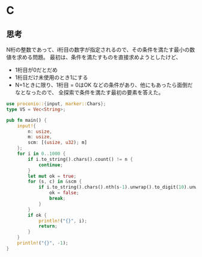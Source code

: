 # C
## 思考
N桁の整数であって、i桁目の数字が指定されるので、その条件を満たす最小の数値を求める問題。
最初は、条件を満たすものを直接求めようとしたけど、
- 1桁目が0だとだめ
- 1桁目だけ未使用のとき1にする
- N=1ときに限り、1桁目 = 0はOK
などの条件があり、他にもあったら面倒だなとなったので、
全探索で条件を満たす最初の要素を答えた。
```rust
use proconio::{input, marker::Chars};
type VS = Vec<String>;

pub fn main() {
    input!{
        n: usize,
        m: usize,
        scm: [(usize, u32); m]
    };
    for i in 0..1000 {
        if i.to_string().chars().count() != n {
            continue;
        }
        let mut ok = true;
        for (s, c) in &scm {
            if i.to_string().chars().nth(s-1).unwrap().to_digit(10).unwrap() != *c {
                ok = false;
                break;
            }
        }
        if ok {
            println!("{}", i);
            return;
        }
    }
    println!("{}", -1);
}
```